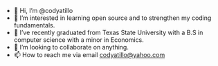 - 👋 Hi, I’m @codyatillo
- 👀 I’m interested in learning open source and to strengthen my coding fundamentals.
- 🌱 I’ve recently graduated from Texas State University with a B.S in computer science with a minor in Economics.
- 💞️ I’m looking to collaborate on anything.
- 📫 How to reach me via email codyatillo@yahoo.com

<!---
codyatillo/codyatillo is a ✨ special ✨ repository because its `README.md` (this file) appears on your GitHub profile.
You can click the Preview link to take a look at your changes.
--->
